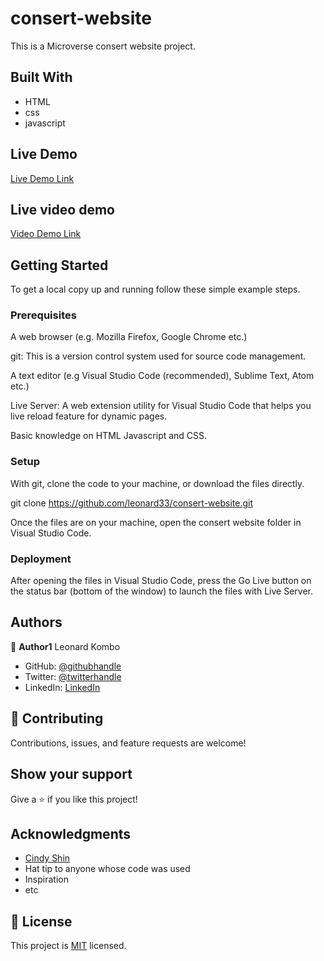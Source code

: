 # consert-website


 This is a Microverse consert website project.
 
## Built With

- HTML
- css
- javascript
## Live Demo 
[Live Demo Link](https://leonard33.github.io/consert-website/)


## Live video demo
[Video Demo Link](https://www.loom.com/share/e38c3a52765743e8a6c3cdee97c97aeb)



## Getting Started

To get a local copy up and running follow these simple example steps.

### Prerequisites
A web browser (e.g. Mozilla Firefox, Google Chrome etc.)

git: This is a version control system used for source code management.

A text editor (e.g Visual Studio Code (recommended), Sublime Text, Atom etc.)

Live Server: A web extension utility for Visual Studio Code that helps you live reload feature for dynamic pages.

Basic knowledge on HTML Javascript and CSS.

### Setup
With git, clone the code to your machine, or download the files directly.

git clone https://github.com/leonard33/consert-website.git

Once the files are on your machine, open the consert website folder in Visual Studio Code.

### Deployment
After opening the files in Visual Studio Code, press the Go Live button on the status bar (bottom of the window) to launch the files with Live Server.



## Authors

👤 **Author1**
  Leonard Kombo
- GitHub: [@githubhandle](https://github.com/leonard33)
- Twitter: [@twitterhandle](https://twitter.com/leonardkombo1)
- LinkedIn: [LinkedIn](https://linkedin.com/in/leonardkombo)


## 🤝 Contributing

Contributions, issues, and feature requests are welcome!


## Show your support

Give a ⭐️ if you like this project!

## Acknowledgments

- [Cindy Shin](https://www.behance.net/adagio07)
- Hat tip to anyone whose code was used
- Inspiration
- etc
## 📝 License

This project is [MIT](./MIT.md) licensed.

